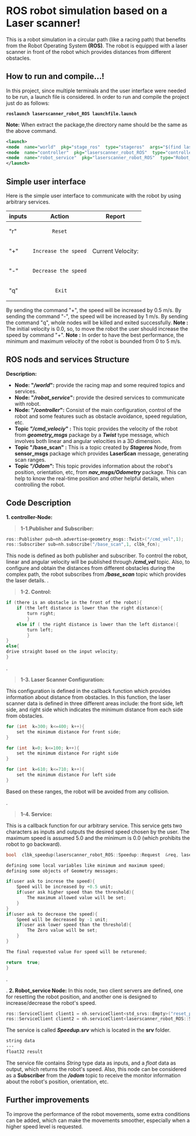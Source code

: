 ﻿# ROS robot simulation based on a Laser scanner! 


This is a robot simulation in a circular path (like a racing path) that benefits from the Robot Operating System **(ROS)**. The robot is equipped with a laser scanner in front of the robot which provides distances from different obstacles. 




## How to run and compile...! 

In this project, since multiple terminals and the user interface were needed to be run, a launch file is considered. In order to run and compile the project just do as follows:
	
__`roslaunch laserscanner_robot_ROS launchfile.launch`__

**Note:** When extract the package,the directory name should be the same as the above command.	
	
```xml
<launch>
<node  name="world"  pkg="stage_ros"  type="stageros"  args="$(find laserscanner_robot_ROS)/world/my_world.world"  />
<node  name="controller"  pkg="laserscanner_robot_ROS"  type="controller"/>
<node  name="robot_service"  pkg="laserscanner_robot_ROS"  type="Robot_Services"  required="true"  output="screen"/>
</launch>
```

## Simple user interface
Here is the simple user interface to communicate with the robot by using arbitrary services.


| inputs               |Action                          |Report                         |
|----------------|-------------------------------|-----------------------------|
|"r"| <p  align="center">`Reset`            |           |
|"+"          |<p  align="center">`Increase the speed`            |Current Velocity:            |
|"-"          |<p  align="center">`Decrease the speed`|
|"q"|<p  align="center">` Exit`| 

By sending the command "+", the speed will be increased by 0.5 m/s.
By sending the command "-", the speed will be increased by 1 m/s.
By sending the command "q", whole nodes will be killed and exited successfully.
**Note :** The initial velocity is 0.0, so, to move the robot the user should increase the speed by command "+". 
**Note :** In order to have the best performance, the minimum and maximum velocity of the robot is bounded from 0 to 5 m/s. 

## ROS nods and services Structure



 **Description:**
 
 - **Node: "*/world*":** provide the racing map and some required topics and services.
 - **Node: "*/robot_service*":** provide the desired services to communicate with robot.
 - **Node: "*/controller*":** Consist of the main configuration, control of the robot and some features such as obstacle avoidance, speed regulation, etc.
 - **Topic *"/cmd_velociy*" :** This topic provides the velocity of the robot from ***geometry_msgs*** package by a ***Twist*** type message, which involves both linear and angular velocities in a 3D dimension.
 - **Topic "/base_scan" :** This is a topic created by ***Stageros*** Node, from **sensor_msgs** package which provides **LaserScan** message, generating scan ranges.
 - **Topic *"/Odom"*:** This topic provides information about the robot's position, orientation, etc, from ***nav_msgs/Odometry*** package. This can help to know the real-time position and other helpful details, when controlling the robot.

## Code Description

 
 **1. controller-Node:**

 

> **1-1.Publisher and Subscriber:**
```C
ros::Publisher pub=nh.advertise<geometry_msgs::Twist>("/cmd_vel",1);
ros::Subscriber sub=nh.subscribe("/base_scan",1, clbk_fcn);
```
This node is defined as both publisher and subscriber. To control the robot, linear and angular velocity will be published through ***/cmd_vel*** topic. Also, to configure and obtain the distances from different obstacles during the complex path, the robot subscribes from ***/base_scan*** topic which provides the laser details. 
.
> 
> **1-2. Control:**
```C
if (there is an obstacle in the front of the robot){
	if (the left distance is lower than the right distance){
		turn right;
		}
	else if ( the right distance is lower than the left distance){
		turn left;
		}
}
else{
drive straight based on the input velocity;
}
```
.
> **1-3. Laser Scanner Configuration:**

This configuration is defined in the callback function which provides information about distance from obstacles. In this function, the laser scanner data is defined in three different areas include: the front side, left side, and right side which indicates the minimum distance from each side from obstacles.  
```C
for (int  k=300; k<=400; k++){
	set the minimum distance For front side;
}

for (int  k=0; k<=100; k++){
	set the minimum distance For right side
}

for (int  k=610; k<=710; k++){
	set the minimum distance For left side
}
```
Based on these ranges, the robot will be avoided from any collision.

.

> **1-4. Service:**

This is a callback function for our arbitrary service. This service gets two characters as inputs and outputs the desired speed chosen by the user. The maximum speed is assumed 5.0 and the minimum is 0.0 (which prohibits the robot to go backward).

```C
bool  clbk_speedup(laserscanner_robot_ROS::Speedup::Request  &req, laserscanner_robot_ROS::Speedup::Response  &res){

defining some local variables like minimum and maximum speed;
defining some objects of Geometry messages;

if(user ask to increse the speed){ 
	Speed will be increased by +0.5 unit;
	if(user ask higher speed than the threshold){
		The maximum allowed value will be set; 
	}
}
if(user ask to decrease the speed){ 
	Speed will be decreased by -1 unit;
	if(user ask lower speed than the threshold){
		The Zero value will be set; 
	}
}

The final requested value For speed will be returened; 

return  true;
}
```
.

.
 **2. Robot_service Node:**
In this node, two client servers are defined, one for resetting the robot position, and another one is designed to increase/decrease the robot's speed.
```C
ros::ServiceClient client1 = nh.serviceClient<std_srvs::Empty>("reset_positions");
ros::ServiceClient client2 = nh.serviceClient<laserscanner_robot_ROS::Speedup>("speed_up");
```
The service is called ***Speedup.srv*** which is located in the **srv** folder.  
```xml
string data 
---
float32 result
```
The service file contains *String* type data as inputs, and a *float* data as output, which returns the robot's speed.
Also, this node can be considered as a **Subscriber** from the ***/odom*** topic to receive the monitor information about the robot's position, orientation, etc.


														    
## Further improvements
To improve the performance of the robot movements, some extra conditions can be added, which can make the movements smoother, especially when a higher speed level is requested.    
